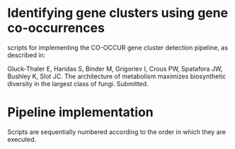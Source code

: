 # Identifying gene clusters using gene co-occurrences
scripts for implementing the CO-OCCUR gene cluster detection pipeline, as described in:

Gluck-Thaler E, Haridas S, Binder M, Grigoriev I, Crous PW, Spatafora JW, Bushley K, Slot JC. The architecture of metabolism maximizes biosynthetic diversity in the largest class of fungi. Submitted.

# Pipeline implementation
Scripts are sequentially numbered according to the order in which they are executed. 
